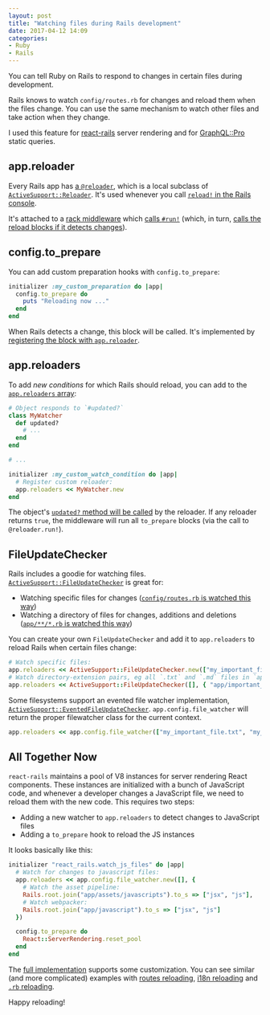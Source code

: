 ```yaml
---
layout: post
title: "Watching files during Rails development"
date: 2017-04-12 14:09
categories:
- Ruby
- Rails
---
```


You can tell Ruby on Rails to respond to changes in certain files during development.

<!-- more -->

Rails knows to watch `config/routes.rb` for changes and reload them when the files change. You can use the same mechanism to watch other files and take action when they change.

I used this feature for [react-rails](https://github.com/reactjs/react-rails) server rendering and for [GraphQL::Pro](http://graphql.pro) static queries.

## app.reloader

Every Rails app has [a `@reloader`](https://github.com/rails/rails/blob/8f59a1dd878f56798f88369fa5b448f17a29679d/railties/lib/rails/application.rb#L135), which is a local subclass of [`ActiveSupport::Reloader`](http://api.rubyonrails.org/classes/ActiveSupport/Reloader.html). It's used whenever you call [`reload!` in the Rails console](https://github.com/rails/rails/blob/fe1f4b2ad56f010a4e9b93d547d63a15953d9dc2/railties/lib/rails/console/app.rb#L29-L34).


It's attached to a [rack middleware](https://github.com/rails/rails/blob/d3c9d808e3e242155a44fd2a89ef272cfade8fe8/railties/lib/rails/application/default_middleware_stack.rb#L51-L53) which [calls `#run!`](https://github.com/rails/rails/blob/d3c9d808e3e242155a44fd2a89ef272cfade8fe8/actionpack/lib/action_dispatch/middleware/executor.rb#L10) (which, in turn, [calls the reload blocks if it detects changes](https://github.com/rails/rails/blob/291a098c111ff419506094e14c0186389b0020ca/activesupport/lib/active_support/reloader.rb#L57-L63)).

## config.to_prepare

You can add custom preparation hooks with `config.to_prepare`:

```ruby
initializer :my_custom_preparation do |app|
  config.to_prepare do
    puts "Reloading now ..."
  end
end
```

When Rails detects a change, this block will be called. It's implemented by [registering the block with `app.reloader`](https://github.com/rails/rails/blob/ce97c79445f9ac4b056e34deaaaaf25cadc08b72/railties/lib/rails/application/finisher.rb#L53-L55).

## app.reloaders

To add _new conditions_ for which Rails should reload, you can add to the [`app.reloaders` array](https://github.com/rails/rails/blob/8f59a1dd878f56798f88369fa5b448f17a29679d/railties/lib/rails/application.rb#L126):

```ruby
# Object responds to `#updated?`
class MyWatcher
  def updated?
    # ...
  end
end

# ...

initializer :my_custom_watch_condition do |app|
  # Register custom reloader:
  app.reloaders << MyWatcher.new
end
```

The object's [`updated?` method will be called](https://github.com/rails/rails/blob/ce97c79445f9ac4b056e34deaaaaf25cadc08b72/railties/lib/rails/application/finisher.rb#L156-L158) by the reloader. If any reloader returns `true`, the middleware will run all `to_prepare` blocks (via the call to `@reloader.run!`).

## FileUpdateChecker

Rails includes a goodie for watching files. [`ActiveSupport::FileUpdateChecker`](http://api.rubyonrails.org/classes/ActiveSupport/FileUpdateChecker.html) is great for:

- Watching specific files for changes ([`config/routes.rb` is watched this way](https://github.com/rails/rails/blob/ce97c79445f9ac4b056e34deaaaaf25cadc08b72/railties/lib/rails/application/routes_reloader.rb#L41))
- Watching a directory of files for changes, additions and deletions ([`app/**/*.rb` is watched this way](https://github.com/rails/rails/blob/ce97c79445f9ac4b056e34deaaaaf25cadc08b72/railties/lib/rails/application/finisher.rb#L164))

You can create your own `FileUpdateChecker` and add it to `app.reloaders` to reload Rails when certain files change:

```ruby
# Watch specific files:
app.reloaders << ActiveSupport::FileUpdateChecker.new(["my_important_file.txt", "my_other_important_file.txt"])
# Watch directory-extension pairs, eg all `.txt` and `.md` files in `app/important_files` and subdirectories:
app.reloaders << ActiveSupport::FileUpdateChecker([], { "app/important_files" => [".txt", ".md"] })
```

Some filesystems support an evented file watcher implementation, [`ActiveSupport::EventedFileUpdateChecker`](http://api.rubyonrails.org/classes/ActiveSupport/EventedFileUpdateChecker.html). `app.config.file_watcher` will return the proper filewatcher class for the current context.

```ruby
app.reloaders << app.config.file_watcher(["my_important_file.txt", "my_other_important_file.txt"])
```

## All Together Now

`react-rails` maintains a pool of V8 instances for server rendering React components. These instances are initialized with a bunch of JavaScript code, and whenever a developer changes a JavaScript file, we need to reload them with the new code. This requires two steps:

- Adding a new watcher to `app.reloaders` to detect changes to JavaScript files
- Adding a `to_prepare` hook to reload the JS instances

It looks basically like this:

```ruby
initializer "react_rails.watch_js_files" do |app|
  # Watch for changes to javascript files:
  app.reloaders << app.config.file_watcher.new([], {
    # Watch the asset pipeline:
    Rails.root.join("app/assets/javascripts").to_s => ["jsx", "js"],
    # Watch webpacker:
    Rails.root.join("app/javascript").to_s => ["jsx", "js"]
  })

  config.to_prepare do
    React::ServerRendering.reset_pool
  end
end
```

The [full implementation](https://github.com/reactjs/react-rails/blob/bbb1ff10c787ca6a186e39df57fe5b228b37bd7e/lib/react/rails/railtie.rb#L26-L39) supports some customization. You can see similar (and more complicated) examples with [routes reloading](https://github.com/rails/rails/blob/ce97c79445f9ac4b056e34deaaaaf25cadc08b72/railties/lib/rails/application/finisher.rb#L126-L142), [i18n reloading](https://github.com/rails/rails/blob/e9abbb700acd8165a8994d8b2a700e507fb3b7ff/activesupport/lib/active_support/i18n_railtie.rb#L59-L74) and [`.rb` reloading](https://github.com/rails/rails/blob/ce97c79445f9ac4b056e34deaaaaf25cadc08b72/railties/lib/rails/application/finisher.rb#L163-L183).

Happy reloading!
